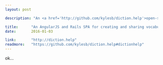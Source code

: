 ```yaml
---
layout: post

description: "An <a href='http://github.com/kylesb/diction.help'>open-source</a>, single-page web application for creating and sharing collections of web footnotes: Wikipedia article summeries, vocabulary words, and personal notes."

title: 		"An AngularJS and Rails SPA for creating and sharing vocabulary lists"
date:   	2016-01-03

link: 		"http://diction.help"
readmore:	"https://github.com/kylesb/diction.help#dictionhelp"
---
```


ok...